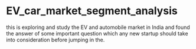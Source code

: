 # EV_car_market_segment_analysis
this is exploring and study the EV and automobile market in India and found the answer of some  important question which any new startup should take into consideration before jumping in the. 
